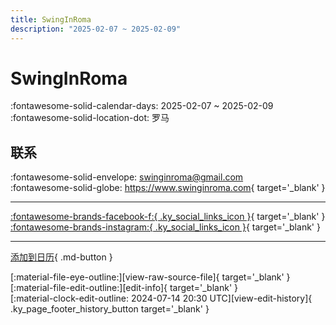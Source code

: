 ```yaml
---
title: SwingInRoma
description: "2025-02-07 ~ 2025-02-09"
---
```


# SwingInRoma 

:fontawesome-solid-calendar-days: 2025-02-07 ~ 2025-02-09  
:fontawesome-solid-location-dot: 罗马  

## 联系

:fontawesome-solid-envelope: <swinginroma@gmail.com>  
:fontawesome-solid-globe: <https://www.swinginroma.com>{ target='_blank' }  

---

 [:fontawesome-brands-facebook-f:{ .ky_social_links_icon }](https://www.facebook.com/SwingInRoma){ target='_blank' } [:fontawesome-brands-instagram:{ .ky_social_links_icon }](https://instagram.com/swinginroma_){ target='_blank' }

---

[添加到日历](https://swing.news/ics/zh-Hans/2025/it/swing-in-roma-2025.ics){ .md-button }

<div class="ky_page_footer" markdown>
<div class="ky_page_footer_trailing" markdown="span">
[:material-file-eye-outline:][view-raw-source-file]{ target='_blank' }
[:material-file-edit-outline:][edit-info]{ target='_blank' }
</div>
<div class="ky_page_footer_leading" markdown="span">
[:material-clock-edit-outline: 2024-07-14 20:30 UTC][view-edit-history]{ .ky_page_footer_history_button target='_blank' }
</div>
</div>

[view-raw-source-file]: https://github.com/swingdance/events/blob/main/2025/it/swing-in-roma-2025.json "查看原始源文件"
[edit-info]: https://github.com/swingdance/events/issues/new?assignees=&labels=update+event&projects=&template=03-update_entity.yml&title=%5B2025%2Fit%5D%20SwingInRoma&region=it&year=2025&id=swing-in-roma-2025&name=SwingInRoma&org_id= "编辑信息"

[view-edit-history]: https://github.com/swingdance/events/commits/main/2025/it/swing-in-roma-2025.json "查看编辑历史"
